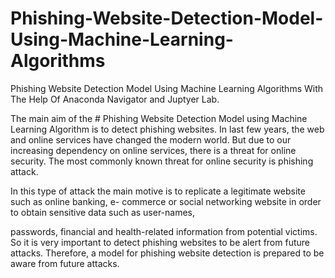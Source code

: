 # Phishing-Website-Detection-Model-Using-Machine-Learning-Algorithms
Phishing Website Detection Model Using Machine Learning Algorithms With The Help Of Anaconda Navigator and Juptyer Lab.



The main aim of the # Phishing Website Detection Model using Machine Learning Algorithm 
is
to detect phishing websites. In last few years, the web and online services have changed the modern
world.
But due to our increasing dependency on online services, there is a threat for online security.
The most commonly known threat for online security is phishing attack.

In this type of attack the main motive is to replicate a legitimate website such as online banking, e-
commerce or social networking website in order to obtain sensitive data such as user-names,

passwords, financial and health-related information from potential victims.
So it is very important to detect phishing websites to be alert from future attacks.
Therefore, a model for phishing website detection is prepared to be aware from future attacks.
